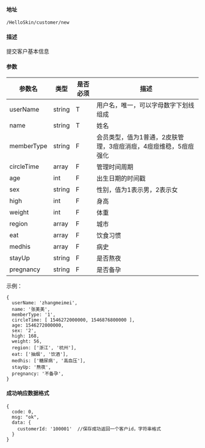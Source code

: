 #### 地址
`/HelloSkin/customer/new`

#### 描述
提交客户基本信息

#### 参数
|参数名|类型|是否必须|描述|
|---|---|---|---|
|userName|string|T|用户名，唯一，可以字母数字下划线组成|
|name|string|T|姓名|
|memberType|string|F|会员类型，值为1普通，2皮肤管理，3痘痘消痘，4痘痘维稳，5痘痘强化|
|circleTime|array|F|管理时间周期|
|age|int|F|出生日期的时间戳|
|sex|string|F|性别，值为1表示男，2表示女|
|high|int|F|身高|
|weight|int|F|体重|
|region|array|F|城市|
|eat|array|F|饮食习惯|
|medhis|array|F|病史|
|stayUp|string|F|是否熬夜|
|pregnancy|string|F|是否备孕|


示例：
```
{
  userName: 'zhangmeimei',
  name: '张美美',
  memberType: '1',
  circleTime: [ 1546272000000, 1546876800000 ],
  age: 1546272000000,
  sex: '2',
  high: 168,
  weight: 56,
  region: ['浙江', '杭州'],
  eat: ['抽烟', '饮酒'],
  medhis: ['糖尿病', '高血压'],
  stayUp: '熬夜',
  pregnancy: '不备孕',
}
```

#### 成功响应数据格式
```
{
  code: 0,
  msg: "ok",
  data: {
    customerId: '100001'  //保存成功返回一个客户id，字符串格式
  }
}
```

